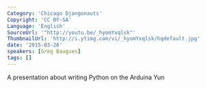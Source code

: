 ```yaml
---
Category: 'Chicago Djangonauts'
Copyright: 'CC BY-SA'
Language: 'English'
SourceUrl: '"http://youtu.be/_hyomYxqlsk"'
ThumbnailUrl: 'http://i.ytimg.com/vi/_hyomYxqlsk/hqdefault.jpg'
date: '2015-03-26'
speakers: [Greg Baugues]
tags: []
---
```

A presentation about writing Python on the
Arduina Yun